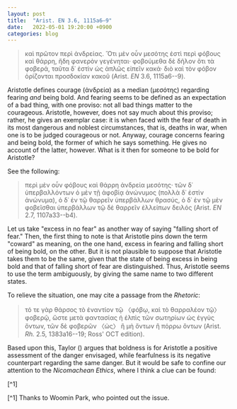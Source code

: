 ```yaml
---
layout: post
title:  "Arist. EN 3.6, 1115a6–9"
date:   2022-05-01 19:20:00 +0900
categories: blog
---
```

>καὶ πρῶτον περὶ ἀνδρείας. Ὅτι μὲν οὖν μεσότης ἐστὶ περὶ
φόβους καὶ θάρρη, ἤδη φανερὸν γεγένηται· φοβούμεθα
δὲ δῆλον ὅτι τὰ φοβερά, ταῦτα δ᾽ ἐστὶν ὡς ἁπλῶς εἰπεῖν
κακά· διὸ καὶ τὸν φόβον ὁρίζονται προσδοκίαν κακοῦ (Arist. *EN* 3.6, 1115a6--9).

Aristotle defines courage (ἀνδρεία) as a median (μεσότης) regarding fearing *and* being bold. And fearing seems to be defined as an expectation of a bad thing, with one proviso: not all bad things matter to the courageous. Aristotle, however, does not say much about this proviso; rather, he gives an exemplar case: it is when faced with the fear of death in its most dangerous and noblest circumstances, that is, deaths in war, when one is to be judged courageous or not.
Anyway, courage concerns fearing and being bold, the former of which he says something. He gives no account of the latter, however. What is it then for someone to be bold for Aristotle?

See the following:
>περὶ μὲν οὖν φόβους καὶ θάρρη ἀνδρεία μεσότης· τῶν δ᾽ ὑπερβαλλόντων ὁ μὲν τῇ ἀφοβίᾳ ἀνώνυμος
(πολλὰ δ᾽ ἐστὶν ἀνώνυμα), ὁ δ᾽ ἐν τῷ θαρρεῖν ὑπερβάλλων θρασύς, ὁ δ᾽ ἐν τῷ μὲν φοβεῖσθαι ὑπερβάλλων τῷ δὲ
θαρρεῖν ἐλλείπων δειλός (Arist. *EN* 2.7, 1107a33--b4).

Let us take "excess in no fear" as another way of saying "falling short of fear." Then, the first thing to note is that Aristotle pins down the term "coward" as meaning, on the one hand, excess in fearing and falling short of being bold, on the other. But it is not plausible to suppose that Aristotle takes them to be the same, given that the state of being excess in being bold and that of falling short of fear are distinguished. Thus, Aristotle seems to use the term ambiguously, by giving the same name to two different states.

To relieve the situation, one may cite a passage from the *Rhetoric*:

>τό τε γὰρ θάρσος τὸ ἐναντίον τῷ
〈φόβῳ, καὶ τὸ θαρραλέον τῷ〉φοβερῷ, ὥστε μετὰ φαντασίας ἡ
ἐλπὶς τῶν σωτηρίων ὡς ἐγγὺς ὄντων, τῶν δὲ φοβερῶν 〈ὡς〉 ἢ
μὴ ὄντων ἢ πόρρω ὄντων (Arist. *Rh.* 2.5, 1383a16--19; Ross' OCT edition).

Based upon this, Taylor () argues that boldness is for Aristotle a positive assessment of the danger envisaged, while fearfulness is its negative counterpart regarding the same danger. But it would be safe to confine our attention to the *Nicomachean Ethics*, where I think a clue can be found:

>

[^1]

[^1] Thanks to Woomin Park, who pointed out the issue.